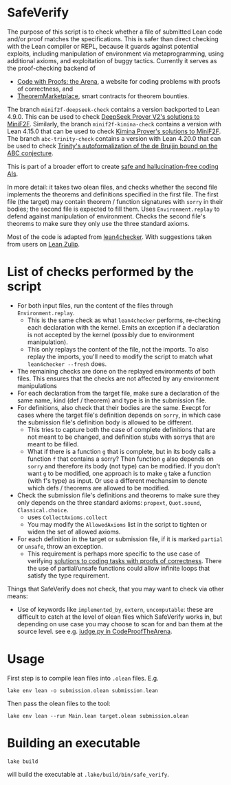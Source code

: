 # SafeVerify

The purpose of this script is to check whether a file of submitted Lean code and/or proof matches the specifications.
This is safer than direct checking with the Lean compiler or REPL, because it guards against potential exploits, including manipulation of environment via metaprogramming,
using additional axioms, and exploitation of buggy tactics.
Currently it serves as the proof-checking backend of
- [Code with Proofs: the Arena](https://github.com/GasStationManager/CodeProofTheArena), a website for coding problems with proofs of correctness, and
- [TheoremMarketplace](https://github.com/wadimiusz/lean-contract-interact), smart contracts for theorem bounties.

The branch `minif2f-deepseek-check` contains a version backported to Lean 4.9.0. This can be used to check [DeepSeek Prover V2's solutions to MiniF2F](https://github.com/deepseek-ai/DeepSeek-Prover-V2/tree/main). Similarly, the branch `minif2f-kimina-check` contains a version with Lean 4.15.0 that can be used to check [Kimina Prover's solutions to MiniF2F](https://github.com/MoonshotAI/Kimina-Prover-Preview). The branch `abc-trinity-check` contains a version with Lean 4.20.0 that can be used to check [Trinity's autoformalization of the de Bruijin bound on the ABC conjecture](https://github.com/morph-labs/lean-abc-true-almost-always/).

This is part of a broader effort to create [safe and hallucination-free coding AIs](https://gasstationmanager.github.io/ai/2024/11/04/a-proposal.html).

In more detail: it takes two olean files, and checks whether the second file
implements the theorems and definitions specified in the first file.
The first file (the target) may contain theorem / function signatures with `sorry` in their bodies;
the second file is expected to fill them.
Uses `Environment.replay` to defend against manipulation of environment.
Checks the second file's theorems to make sure they only use the three standard axioms.

Most of the code is adapted from [lean4checker](https://github.com/leanprover/lean4checker/). With suggestions taken from users on [Lean Zulip](https://leanprover.zulipchat.com/).

# List of checks performed by the script

- For both input files, run the content of the files through `Environment.replay`.
  - This is the same check as what `lean4checker` performs, re-checking each declaration with the kernel. Emits an exception if a declaration is not accepted by the kernel (possibly due to environment manipulation).
  - This only replays the content of the file, not the imports. To also replay the imports, you'll need to modify the script to match what `lean4checker --fresh` does.
- The remaining checks are done on the replayed environments of both files. This ensures that the checks are not affected by any environment manipulations
- For each declaration from the target file, make sure a declaration of the same name, kind (def / theorem) and type is in the submission file.
- For definitions, also check that their bodies are the same. Execpt for cases where the target file's definition depends on `sorry`, in which case the submission file's definition body is allowed to be different.
  - This tries to capture both the case of complete definitions that are not meant to be changed, and definition stubs with sorrys that are meant to be filled.
  - What if there is a function `g` that is complete, but in its body calls a function `f` that contains a sorry? Then function `g` also depends on `sorry` and therefore its body (not type) can be modified. If you don't want `g` to be modified, one approach is to make `g` take a function (with f's type) as input. Or use a different mechansim to denote which defs / theorems are allowed to be modified. 
- Check the submission file's definitions and theorems to make sure they only depends on the three standard axioms: `propext`, `Quot.sound`, `Classical.choice`.
  - uses `CollectAxioms.collect`
  - You may modify the `AllowedAxioms` list in the script to tighten or widen the set of allowed axioms.
- For each definition in the target or submission file, if it is marked `partial` or `unsafe`, throw an exception.
  - This requirement is perhaps more specific to the use case of verifying [solutions to coding tasks with proofs of correctness](https://github.com/GasStationManager/CodeProofTheArena). There the use of partial/unsafe functions could allow infinite loops that satisfy the type requirement.

Things that SafeVerify does not check, that you may want to check via other means:

- Use of keywords like `implemented_by`, `extern`, `uncomputable`: these are difficult to catch at the level of olean files which SafeVerify works in, but depending on use case you may choose to scan for and ban them at the source level. see e.g. [judge.py in CodeProofTheArena](https://github.com/GasStationManager/CodeProofTheArena/blob/main/app/services/judge.py).

# Usage

First step is to compile lean files into `.olean` files. E.g.
```
lake env lean -o submission.olean submission.lean
```
Then pass the olean files to the tool:
```
lake env lean --run Main.lean target.olean submission.olean
```

# Building an executable

```
lake build
```
will build the executable at `.lake/build/bin/safe_verify`.
